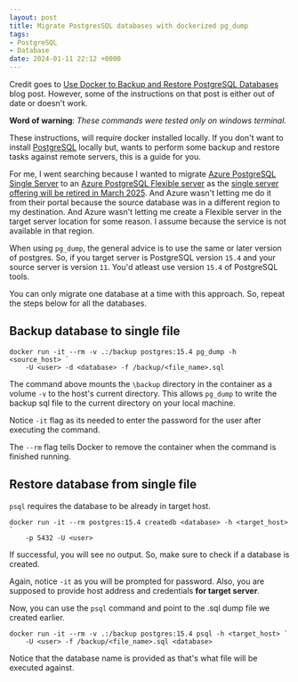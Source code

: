 ```yaml
---
layout: post
title: Migrate PostgresSQL databases with dockerized pg_dump
tags:
- PostgreSQL
- Database
date: 2024-01-11 22:12 +0000
---
```

Credit goes to [Use Docker to Backup and Restore PostgreSQL Databases](https://dbsnapper.com/blog/use-docker-to-backup-and-restore-postgresql-databases) 
blog post. However, some of the instructions on that post is either out of date or doesn't work.

**Word of warning**: *These commands were tested only on windows terminal.*

These instructions, will require docker installed locally. If you don't want to install [PostgreSQL](https://www.postgresql.org/) 
locally but, wants to perform some backup and restore tasks against remote servers, this is a guide for you.

For me, I went searching because I wanted to migrate [Azure PostgreSQL Single Server](https://learn.microsoft.com/en-us/azure/postgresql/single-server/overview-single-server) 
to an [Azure PostgreSQL Flexible server](https://learn.microsoft.com/en-us/azure/postgresql/flexible-server/overview) as the 
[single server offering will be retired in March 2025](https://learn.microsoft.com/en-us/azure/postgresql/single-server/whats-happening-to-postgresql-single-server). And Azure wasn't letting me do it from their portal because the source database 
was in a different region to my destination. And Azure wasn't letting me create a Flexible server in the target server location 
for some reason. I assume because the service is not available in that region. 

When using `pg_dump`, the general advice is to use the same or later version of postgres. So, if you target server is PostgreSQL 
version `15.4` and your source server is version `11`. You'd atleast use version `15.4` of PostgreSQL tools.   

You can only migrate one database at a time with this approach. So, repeat the steps below for all the databases. 

## Backup database to single file

```pwsh
docker run -it --rm -v .:/backup postgres:15.4 pg_dump -h <source_host> `
    -U <user> -d <database> -f /backup/<file_name>.sql
```

The command above mounts the `\backup` directory in the container as a volume `-v` to the host's current directory. This allows 
`pg_dump` to write the backup sql file to the current directory on your local machine.

Notice `-it` flag as its needed to enter the password for the user after executing the command.

The `--rm` flag tells Docker to remove the container when the command is finished running.

## Restore database from single file

`psql` requires the database to be already  in target host.

```pwsh
docker run -it --rm postgres:15.4 createdb <database> -h <target_host> `
    -p 5432 -U <user>
```

If successful, you will see no output. So, make sure to check if a database is created.

Again, notice `-it` as you will be prompted for password. Also, you are supposed to provide host address and credentials 
**for target server**. 

Now, you can use the `psql` command and point to the .sql dump file we created earlier.

```pwsh
docker run -it --rm -v .:/backup postgres:15.4 psql -h <target_host> `
    -U <user> -f /backup/<file_name>.sql <database>
```

Notice that the database name is provided as that's what file will be executed against.